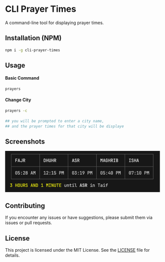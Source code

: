 # CLI Prayer Times

A command-line tool for displaying prayer times.

## Installation (NPM)

```bash
npm i -g cli-prayer-times
```

## Usage

#### Basic Command

```
prayers
```

#### Change City

```bash
prayers -c

## you will be prompted to enter a city name,
## and the prayer times for that city will be displaye
```

## Screenshots

![Prayer times in terminal](https://raw.githubusercontent.com/alwalxed/cli-prayer-times/refs/heads/main/screenshot.png)

## Contributing

If you encounter any issues or have suggestions, please submit them via issues or pull requests.

## License

This project is licensed under the MIT License. See the [LICENSE](https://github.com/alwalxed/cli-prayer-times/blob/main/LICENSE) file for details.
